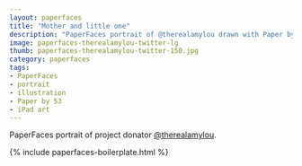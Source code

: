 ```yaml
---
layout: paperfaces
title: "Mother and little one"
description: "PaperFaces portrait of @therealamylou drawn with Paper by 53 on an iPad."
image: paperfaces-therealamylou-twitter-lg
thumb: paperfaces-therealamylou-twitter-150.jpg
category: paperfaces
tags: 
- PaperFaces
- portrait
- illustration
- Paper by 53
- iPad art
---
```


PaperFaces portrait of project donator [@therealamylou](http://twitter.com/therealamylou).

{% include paperfaces-boilerplate.html %}